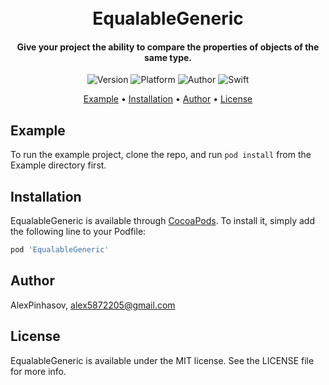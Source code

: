 <h1 align="center">
  <a href="http://www.amitmerchant.com/electron-markdownify"></a>
  <br>EqualableGeneric<br>
</h1>

<h4 align="center">Give your project the ability to compare the properties of objects of the same type.</h4>

<p align="center">
  <img alt="Version" src="https://img.shields.io/cocoapods/v/EqualableGeneric.svg">
  <img alt="Platform" src="https://img.shields.io/cocoapods/p/EqualableGeneric.svg">
  <img alt="Author" src="https://img.shields.io/badge/author-Alex Pinhasov-blue.svg">
  <img alt="Swift" src="https://img.shields.io/badge/swift-4.0%2B-orange.svg">
</p>

<p align="center">
  <a href="#example">Example</a> •
  <a href="#installation">Installation</a> •
  <a href="#author">Author</a> •
  <a href="#license">License</a>
</p>

## Example

To run the example project, clone the repo, and run `pod install` from the Example directory first.

## Installation

EqualableGeneric is available through [CocoaPods](https://cocoapods.org). To install
it, simply add the following line to your Podfile:

```ruby
pod 'EqualableGeneric'
```

## Author

AlexPinhasov, alex5872205@gmail.com

## License

EqualableGeneric is available under the MIT license. See the LICENSE file for more info.

